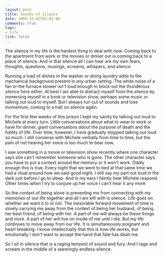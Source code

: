 ```yaml
--- 
layout: post
title: Sounds of Silence
date: 2005-12-02T03:02:00
comments: true
tags:
- life
link: false
---
```

The silence in my life is the hardest thing to deal with now. Coming back to the apartment from work or the movies or dinner out is coming back to a place of silence. And in that silence all I can hear are my own fears, thoughts, questions, musings, screams, whispers, and silence.

Running a load of dishes in the washer or doing laundry adds to the mechanical background present in any urban setting. The white noise of a fan or the furnace blower isn't loud enough to block out the thunderous silence here either. At best I am able to distract myself from the silence by immersing myself in a book or television show, perhaps some music or talking out loud to myself. But I always run out of sounds and lose momentum, coming to a halt on silence again.

For the first few weeks of this prison I kept my sanity by talking out loud to Michele at every turn. Little conversations about what to wear to work or have for dinner, giant conversations about the purpose of death and the futility of life. Over time, however, I have gradually stopped talking out loud so much. I still converse with Michele verbally from time to time, but the pain of not hearing her voice is too much to bear now.

I saw something in a movie or television show recently where one character says she can't remember someone who is gone. The other character says you have to put a context around the memory or it won't work. Oddly enough this is true. Every night that we went to bed at that same time we had a ritual around how we said good night. I still say my part out loud in the dark just before I go to sleep. And in my ears I faintly hear Michele respond. Other times when I try to conjure up her voice I can't hear it any more.

So the context of being alone is preventing me from connecting with my memories of our life together and all I am left with is silence. Life goes on whether we want it to or not. The inexorable forward movement of time is slowly carrying me away from the context of being her husband, of being her best friend, of being with her. A part of me will always be these things and more. A part of her will live on inside of me until I die. But my life continues to move away from <em>our</em> life. It is simultaneously poignant and heart breaking. I know intellectually that this is how life works, but emotionally I don't want to accept the hand that fate has dealt me.

So I sit in silence that is a raging tempest of sound and fury. And I rage and scream in the middle of a seemingly endless silence.

